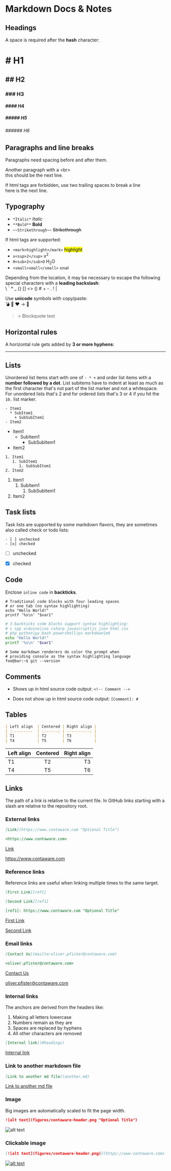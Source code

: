 # Markdown Docs & Notes <!-- omit from toc -->


## Headings

A space is required after the **hash** character:

# \# H1 <!-- omit from toc -->
## \#\# H2 <!-- omit from toc -->
### \#\#\# H3 <!-- omit from toc -->
#### \#\#\#\# H4 <!-- omit from toc -->
##### \#\#\#\#\# H5 <!-- omit from toc -->
###### \#\#\#\#\#\# H6 <!-- omit from toc -->


## Paragraphs and line breaks

Paragraphs need spacing before and after them.

Another paragraph with a \<br\><br>
this should be the next line.

If html tags are forbidden, use two trailing spaces to break a line  
here is the next line.


## Typography

- `*Italic*` *Italic*
- `**Bold**` **Bold**
- `~~Strikethrough~~` ~~Strikethrough~~

If html tags are supported:

- `<mark>highlight</mark>` <mark>highlight</mark> 
- `x<sup>2</sup>` x<sup>2</sup>
- `H<sub>2</sub>O` H<sub>2</sub>O 
- `<small>small</small>` <small>small</small>

Depending from the location, it may be necessary to escape the following special characters with a **leading backslash**:  
\\ \` \* \_ \{\} \[\] \<\> \(\) \# \+ \- \. \! \|

Use **unicode** symbols with copy/paste:  
💣 🚀 ❤️ → 🙂

> \> Blockquote text


## Horizontal rules

A horizontal rule gets added by **3 or more hyphens**:

---


## Lists

Unordered list items start with one of `- * +` and order list items with a **number followed by a dot**. List subitems have to indent at least as much as the first character that's not part of the list marker and not a whitespace. For unordered lists that's 2 and for ordered lists that's 3 or 4 if you hit the `10.` list marker.

```
- Item1
  * SubItem1
    + SubSubItem1
- Item2
```

- Item1
  * SubItem1
    + SubSubItem1
- Item2

```
1. Item1
   1. SubItem1
      1. SubSubItem1
2. Item2
```

1. Item1
   1. SubItem1
      1. SubSubItem1
2. Item2


## Task lists

Task lists are supported by some markdown flavors, they are sometimes also called check or todo lists:

```
- [ ] unchecked
- [x] checked
```

- [ ] unchecked
- [x] checked
  

## Code

Enclose `inline code` in **backticks**.

    # Traditional code blocks with four leading spaces
    # or one tab (no syntax highlighting)
    echo "Hello World!"
    printf '%s\n' "$var1"

```bash
# 3-backticks code blocks support syntax highlighting:
# c cpp arduino|ino csharp javascript|js json html css
# php python|py bash powershell|ps markdown|md
echo "Hello World!"
printf '%s\n' "$var1"
```

```console
# Some markdown renderers do color the prompt when
# providing console as the syntax highlighting language
foo@bar:~$ git --version
```


## Comments

- Shows up in html source code output: `<!-- Comment -->`

<!-- Comment -->

- Does not show up in html source code output: `[Comment]: #`

[Comment]: #


## Tables

```md
| Left align  | Centered | Right align |
| :---------  | :------: | ----------: |
| T1          | T2       | T3          |
| T4          | T5       | T6          |
```

| Left align  | Centered | Right align |
| :---------  | :------: | ----------: |
| T1          | T2       | T3          |
| T4          | T5       | T6          |


## Links

The path of a link is relative to the current file. In GitHub links starting with a slash are relative to the repository root.

### External links

```md
[Link](https://www.contaware.com "Optional Title")

<https://www.contaware.com>
```

[Link](https://www.contaware.com "Optional Title")

<https://www.contaware.com>

### Reference links

Reference links are useful when linking multiple times to the same target.

```md
[First Link][ref1]

[Second Link][ref1]

[ref1]: https://www.contaware.com "Optional Title"
```

[First Link][ref1]

[Second Link][ref1]

[ref1]: https://www.contaware.com "Optional Title"

### Email links

```md
[Contact Us](mailto:oliver.pfister@contaware.com)

<oliver.pfister@contaware.com>
```

[Contact Us](mailto:oliver.pfister@contaware.com)

<oliver.pfister@contaware.com>

### Internal links

The anchors are derived from the headers like:

1. Making all letters lowercase
2. Numbers remain as they are
3. Spaces are replaced by hyphens
4. All other characters are removed

```md
[Internal link](#headings)
```

[Internal link](#headings)

### Link to another markdown file

```md
[Link to another md file](another.md)
```

[Link to another md file](another.md)

### Image

Big images are automatically scaled to fit the page width.

```md
![alt text](figures/contaware-header.png "Optional Title")
```

![alt text](figures/contaware-header.png "Optional Title")

### Clickable image

```md
[![alt text](figures/contaware-header.png)](https://www.contaware.com)
```

[![alt text](figures/contaware-header.png)](https://www.contaware.com)
